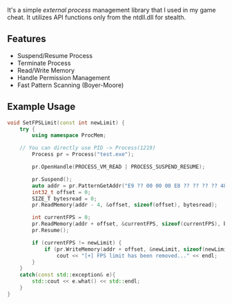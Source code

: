 It's a simple _external process_ management library that I used in my game cheat. It utilizes API functions only from the ntdll.dll for stealth.

## Features

- Suspend/Resume Process
- Terminate Process
- Read/Write Memory
- Handle Permission Management
- Fast Pattern Scanning (Boyer-Moore)


## Example Usage

```cpp
void SetFPSLimit(const int newLimit) {
    try {
        using namespace ProcMem;

	// You can directly use PID -> Process(1219)
        Process pr = Process("test.exe");

        pr.OpenHandle(PROCESS_VM_READ | PROCESS_SUSPEND_RESUME);

        pr.Suspend();
        auto addr = pr.PatternGetAddr("E9 ?? 00 00 00 E8 ?? ?? ?? ?? 48 8B C8 44 89 ?? 24 28 ?? ?? ?? ?? ?? ?? ?? ?? 0F 28 D7 BA 13 00 00 00 E8 ?? ?? ?? ??");
        int32_t offset = 0;
        SIZE_T bytesread = 0;
        pr.ReadMemory(addr - 4, &offset, sizeof(offset), bytesread);

        int currentFPS = 0;
        pr.ReadMemory(addr + offset, &currentFPS, sizeof(currentFPS), bytesread);
        pr.Resume();

        if (currentFPS != newLimit) {
            if (pr.WriteMemory(addr + offset, &newLimit, sizeof(newLimit), bytesread))
                cout << "[+] FPS limit has been removed..." << endl;
        }
    }
    catch(const std::exception& e){
        std::cout << e.what() << std::endl;
    }
}
```
